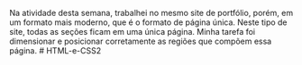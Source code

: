  Na atividade desta semana, trabalhei no mesmo site de portfólio, porém, em um formato mais moderno, que é o formato de página única. Neste tipo de site, todas as seções ficam em uma única página.
 Minha tarefa foi dimensionar e posicionar corretamente as regiões que compõem essa página. # HTML-e-CSS2
